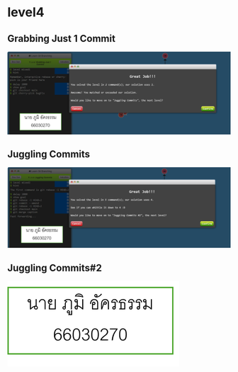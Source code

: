 # level4
## Grabbing Just 1 Commit
![alt text](image-13.png)

## Juggling Commits
![alt text](image-15.png)

## Juggling Commits#2
![alt text](image-16.png)